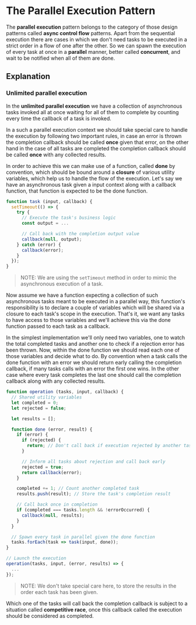# The Parallel Execution Pattern #

The **parallel execution** pattern belongs to the category of those design patterns called **async control flow** patterns. Apart from the sequential execution there are cases in which we don't need tasks to be executed in a strict order in a flow of one after the other. So we can spawn the execution of every task at once in a **parallel** manner, better called **concurrent**, and wait to be notified when all of them are done.

## Explanation ##

### Unlimited parallel execution ###

In the **unlimited parallel execution** we have a collection of asynchronous tasks invoked all at once waiting for all of them to complete by counting every time the callback of a task is invoked.

In a such a parallel execution context we should take special care to handle the execution by following two important rules, in case an error is thrown the completion callback should be called **once** given that error, on the other hand in the case of all tasks are completed the completion callback should be called **once** with any collected results.

In order to achieve this we can make use of a function, called **done** by convention, which should be bound around a **closure** of various utility variables, which help us to handle the flow of the execution. Let's say we have an asynchronous task given a input context along with a callback function, that function is expected to be the done function.

```javascript
function task (input, callback) {
  setTimeout(() => {
    try {
      // Execute the task's business logic
      const output = ...

      // Call back with the completion output value
      callback(null, output);
    } catch (error) {
      callback(error);
    }
  });
}
```

> NOTE: We are using the `setTimeout` method in order to mimic the asynchronous execution of a task.

Now assume we have a function expecting a collection of such asynchronous tasks meant to be executed in a parallel way, this function's responsibility is to declare a couple of variables which will be shared via a closure to each task's scope in the execution. That's it, we want any tasks to have access to those variables and we'll achieve this via the done function passed to each task as a callback.

In the simplest implementation we'll only need two variables, one to watch the total completed tasks and another one to check if a rejection error has been thrown. Now, within the done function we should read each one of those variables and decide what to do. By convention when a task calls the done function with an error we should return early calling the completion callback, if many tasks calls with an error the first one wins. In the other case where every task completes the last one should call the completion callback along with any collected results.

```javascript
function operation (tasks, input, callback) {
  // Shared utility variables
  let completed = 0;
  let rejected = false;

  let results = [];

  function done (error, result) {
    if (error) {
      if (rejected) {
        return; // Don't call back if execution rejected by another task
      }

      // Inform all tasks about rejection and call back early
      rejected = true;
      return callback(error);
    }

    completed += 1; // Count another completed task
    results.push(result); // Store the task's completion result

    // Call back once in completion
    if (completed === tasks.length && !errorOccurred) {
      callback(null, results);
    }
  }

  // Spawn every task in parallel given the done function
  tasks.forEach(task => task(input, done));
}

// Launch the execution
operation(tasks, input, (error, results) => {
  ...
});
```

> NOTE: We don't take special care here, to store the results in the order each task has been given.

Which one of the tasks will call back the completion callback is subject to a situation called **competitive race**, once this callback called the execution should be considered as completed.